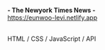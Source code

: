 **- The Newyork Times News -** <br/>
https://eunwoo-levi.netlify.app

<br/>
HTML / CSS / JavaScript / API
